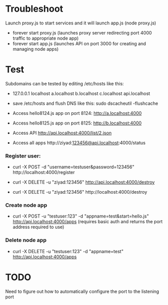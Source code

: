 # Troubleshoot

Launch proxy.js to start services and it will launch app.js (node proxy.js)
- forever start proxy.js (launches proxy server redirecting port 4000 traffic to appropriate node app)
- forever start app.js (launches API on port 3000 for creating and managing node apps)

# Test

Subdomains can be tested by editing /etc/hosts like this:

- 127.0.0.1    localhost  a.localhost  b.localhost  c.localhost api.localhost
- save /etc/hosts and flush DNS like this: sudo dscacheutil -flushcache

- Access hello8124.js app on port 8124: http://a.localhost:4000
- Access hello8125.js app on port 8125: http://b.localhost:4000
- Access API http://api.localhost:4000/list/2.json
- Access all apps http://ziyad:123456@api.localhost:4000/status


### Register user:
- curl -X POST -d "username=testuser&password=123456" http://localhost:4000/register

- curl -X DELETE -u "ziyad:123456" http://api.localhost:4000/destroy
- curl -X DELETE -u "ziyad:123456" http://localhost:4000/destroy

### Create node app
- curl -X POST -u "testuser:123" -d "appname=test&start=hello.js" http://api.localhost:4000/apps
(requires basic auth and returns the port address required to use)

### Delete node app
- curl -X DELETE -u "testuser:123" -d "appname=test" http://api.localhost:4000/apps

# TODO

Need to figure out how to automatically configure the port to the listening port
